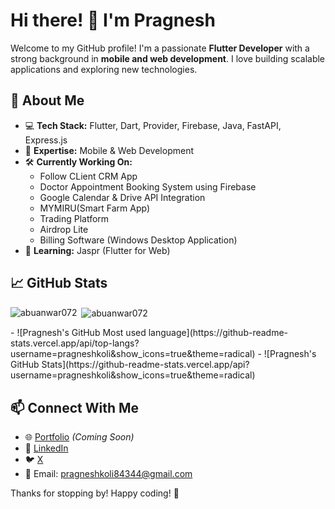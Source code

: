 # Hi there! 👋 I'm Pragnesh

Welcome to my GitHub profile! I'm a passionate **Flutter Developer** with a strong background in **mobile and web development**. I love building scalable applications and exploring new technologies.

## 🚀 About Me
- 💻 **Tech Stack:** Flutter, Dart, Provider, Firebase, Java, FastAPI, Express.js
- 📱 **Expertise:** Mobile & Web Development
- 🛠 **Currently Working On:**
  - Follow CLient CRM App
  - Doctor Appointment Booking System using Firebase
  - Google Calendar & Drive API Integration
  - MYMIRU(Smart Farm App)
  - Trading Platform
  - Airdrop Lite
  - Billing Software (Windows Desktop Application)
- 📖 **Learning:** Jaspr (Flutter for Web)

## 📈 GitHub Stats
<p><img align="left" src="https://github-readme-stats.vercel.app/api/top-langs/?username=pragneshkoli&layout=compact&hide=html" alt="abuanwar072" /></p>

<p>&nbsp;<img align="center" src="https://github-readme-stats.vercel.app/api?username=pragneshkoli&show_icons=true" alt="abuanwar072" /></p>
- ![Pragnesh's GitHub Most used language](https://github-readme-stats.vercel.app/api/top-langs?username=pragneshkoli&show_icons=true&theme=radical)
- ![Pragnesh's GitHub Stats](https://github-readme-stats.vercel.app/api?username=pragneshkoli&show_icons=true&theme=radical)

## 📫 Connect With Me
- 🌐 [Portfolio](#) *(Coming Soon)*
- 🔗 [LinkedIn](https://www.linkedin.com/in/pragnesh-kolipatel-385133213/)
- 🐦 [X](https://x.com/PragneshKoli)
- 📧 Email: pragneshkoli84344@gmail.com

Thanks for stopping by! Happy coding! 🚀


